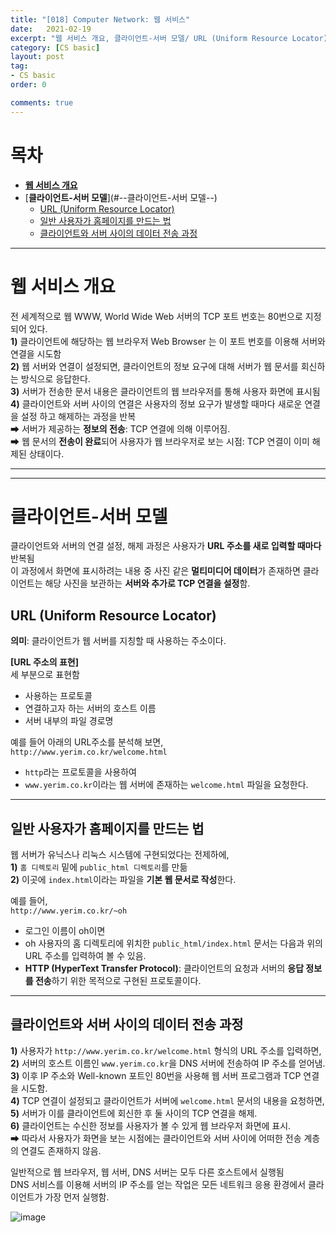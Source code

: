 ```yaml
---
title: "[018] Computer Network: 웹 서비스"
date:   2021-02-19
excerpt: "웹 서비스 개요, 클라이언트-서버 모델/ URL (Uniform Resource Locator)이란? 일반 사용자가 홈페이지를 만드는 법/ 클라이언트와 서버 사이의 데이터 전송 과정"
category: [CS basic]
layout: post
tag:
- CS basic
order: 0

comments: true
---
```



# 목차
- [**웹 서비스 개요**](#--웹-서비스-개요---)
- [**클라이언트-서버 모델**](#--클라이언트-서버 모델--)
  * [URL (Uniform Resource Locator)](#url--uniform-resource-locator-)
  * [일반 사용자가 홈페이지를 만드는 법](#일반-사용자가-홈페이지를-만드는-법)
  * [클라이언트와 서버 사이의 데이터 전송 과정](#클라이언트와-서버--사이의-데이터-전송-과정)






---


# **웹 서비스 개요**
전 세계적으로 웹 WWW, World Wide Web 서버의 TCP 포트 번호는 80번으로 지정되어 있다.          
**1)** 클라이언트에 해당하는 웹 브라우저 Web Browser 는 이 포트 번호를 이용해 서버와 연결을 시도함              
**2)** 웹 서버와 연결이 설정되면, 클라이언트의 정보 요구에 대해 서버가 웹 문서를 회신하는 방식으로 응답한다.       
**3)** 서버가 전송한 문서 내용은 클라이언트의 웹 브라우저를 통해 사용자 화면에 표시됨      
**4)** 클라이언트와 서버 사이의 연결은 사용자의 정보 요구가 발생할 때마다 새로운 연결을 설정 하고 해제하는 과정을 반복        
➡ 서버가 제공하는 **정보의 전송**: TCP 연결에 의해 이루어짐.            
➡ 웹 문서의 **전송이 완료**되어 사용자가 웹 브라우저로 보는 시점: TCP 연결이 이미 해제된 상태이다.         


---
-----


# **클라이언트-서버 모델**
클라이언트와 서버의 연결 설정, 해제 과정은 사용자가 **URL 주소를 새로 입력할 때마다** 반복됨             
이 과정에서 화면에 표시하려는 내용 중 사진 같은 **멀티미디어 데이터**가 존재하면 클라이언트는 해당 사진을 보관하는 **서버와 추가로 TCP 연결을 설정**함.       

## URL (Uniform Resource Locator)
**의미**: 클라이언트가 웹 서버를 지칭할 때 사용하는 주소이다.       

**[URL 주소의 표현]**      
세 부분으로 표현함      
* 사용하는 프로토콜      
* 연결하고자 하는 서버의 호스트 이름      
* 서버 내부의 파일 경로명        


예를 들어 아래의 URL주소를 분석해 보면,      
```http://www.yerim.co.kr/welcome.html```     
* ```http```라는 프로토콜을 사용하여      
* ```www.yerim.co.kr```이라는 웹 서버에 존재하는 ```welcome.html``` 파일을 요청한다.       


-----

    
## 일반 사용자가 홈페이지를 만드는 법
웹 서버가 유닉스나 리눅스 시스템에 구현되었다는 전제하에,     
**1)** ```홈 디렉토리``` 밑에 ```public_html 디렉토리```를 만듦      
**2)** 이곳에 ```index.html```이라는 파일을 **기본 웹 문서로 작성**한다.         


예를 들어,    
```http://www.yerim.co.kr/~oh```
* 로그인 이름이 oh이면     
* oh 사용자의 홈 디렉토리에 위치한 ```public_html/index.html``` 문서는 다음과 위의 URL 주소를 입력하여 볼 수 있음.     
* **HTTP (HyperText Transfer Protocol)**: 클라이언트의 요청과 서버의 **응답 정보를 전송**하기 위한 목적으로 구현된 프로토콜이다.     


-----


## 클라이언트와 서버 사이의 데이터 전송 과정 
**1)** 사용자가 ```http://www.yerim.co.kr/welcome.html``` 형식의 URL 주소를 입력하면,       
**2)** 서버의 호스트 이름인 ```www.yerim.co.kr```을 DNS 서버에 전송하여 IP 주소를 얻어냄.        
**3)** 이후 IP 주소와 Well-known 포트인 80번을 사용해 웹 서버 프로그램과 TCP 연결을 시도함.      
**4)** TCP 연결이 설정되고 클라이언트가 서버에 ```welcome.html``` 문서의 내용을 요청하면,      
**5)** 서버가 이를 클라이언트에 회신한 후 둘 사이의 TCP 연결을 해제.       
**6)** 클라이언트는 수신한 정보를 사용자가 볼 수 있게 웹 브라우저 화면에 표시.     
➡ 따라서 사용자가 화면을 보는 시점에는 클라이언트와 서버 사이에 어떠한 전송 계층의 연결도 존재하지 않음.         

일반적으로 웹 브라우저, 웹 서버, DNS 서버는 모두 다른 호스트에서 실행됨     
DNS 서비스를 이용해 서버의 IP 주소를 얻는 작업은 모든 네트워크 응용 환경에서 클라이언트가 가장 먼저 실행함.    


![image](https://user-images.githubusercontent.com/76824611/167155978-8d681548-25ee-4dd3-9e58-bcf06dcda9af.png)









